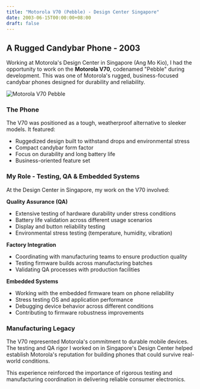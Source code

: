 ```yaml
---
title: "Motorola V70 (Pebble) - Design Center Singapore"
date: 2003-06-15T00:00:00+08:00
draft: false
---
```


## A Rugged Candybar Phone - 2003

Working at Motorola's Design Center in Singapore (Ang Mo Kio), I had the opportunity to work on the **Motorola V70**, codenamed "Pebble" during development. This was one of Motorola's rugged, business-focused candybar phones designed for durability and reliability.

![Motorola V70 Pebble](/pebble.png)

### The Phone

The V70 was positioned as a tough, weatherproof alternative to sleeker models. It featured:
- Ruggedized design built to withstand drops and environmental stress
- Compact candybar form factor
- Focus on durability and long battery life
- Business-oriented feature set

### My Role - Testing, QA & Embedded Systems

At the Design Center in Singapore, my work on the V70 involved:

**Quality Assurance (QA)**
- Extensive testing of hardware durability under stress conditions
- Battery life validation across different usage scenarios
- Display and button reliability testing
- Environmental stress testing (temperature, humidity, vibration)

**Factory Integration**
- Coordinating with manufacturing teams to ensure production quality
- Testing firmware builds across manufacturing batches
- Validating QA processes with production facilities

**Embedded Systems**
- Working with the embedded firmware team on phone reliability
- Stress testing OS and application performance
- Debugging device behavior across different conditions
- Contributing to firmware robustness improvements

### Manufacturing Legacy

The V70 represented Motorola's commitment to durable mobile devices. The testing and QA rigor I worked on in Singapore's Design Center helped establish Motorola's reputation for building phones that could survive real-world conditions.

This experience reinforced the importance of rigorous testing and manufacturing coordination in delivering reliable consumer electronics.

